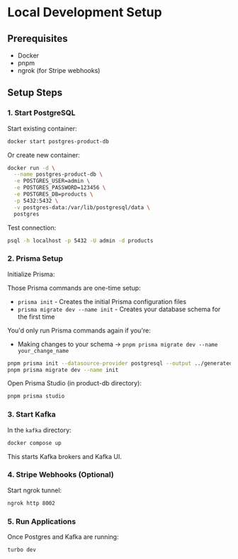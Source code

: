 # Local Development Setup

## Prerequisites
- Docker
- pnpm
- ngrok (for Stripe webhooks)

## Setup Steps

### 1. Start PostgreSQL

Start existing container:
```bash
docker start postgres-product-db
```

Or create new container:
```bash
docker run -d \
  --name postgres-product-db \
  -e POSTGRES_USER=admin \
  -e POSTGRES_PASSWORD=123456 \
  -e POSTGRES_DB=products \
  -p 5432:5432 \
  -v postgres-data:/var/lib/postgresql/data \
  postgres
```

Test connection:
```bash
psql -h localhost -p 5432 -U admin -d products
```

### 2. Prisma Setup
Initialize Prisma:

Those Prisma commands are one-time setup:
- `prisma init` - Creates the initial Prisma configuration files
- `prisma migrate dev --name init` - Creates your database schema for the first time

You'd only run Prisma commands again if you're:
- Making changes to your schema → `pnpm prisma migrate dev --name your_change_name`

```bash
pnpm prisma init --datasource-provider postgresql --output ../generated/prisma
pnpm prisma migrate dev --name init
```

Open Prisma Studio (in product-db directory):
```bash
pnpm prisma studio
```

### 3. Start Kafka

In the `kafka` directory:
```bash
docker compose up
```

This starts Kafka brokers and Kafka UI.

### 4. Stripe Webhooks (Optional)

Start ngrok tunnel:
```bash
ngrok http 8002
```

### 5. Run Applications

Once Postgres and Kafka are running:
```bash
turbo dev
```